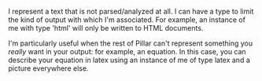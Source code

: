 I represent a text that is not parsed/analyzed at all. I can have a type to limit the kind of output with which I'm associated. For example, an instance of me with type 'html' will only be written to HTML documents.

I'm particularly useful when the rest of Pillar can't represent something you *really* want in your output: for example, an equation. In this case, you can describe your equation in latex using an instance of me of type latex and a picture everywhere else.